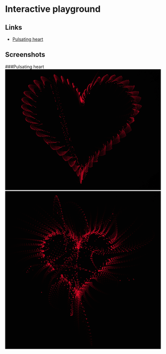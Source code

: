 # Interactive playground
## Links
 - [Pulsating heart](https://rawgit.com/ichko/interactive/master/polar_heart/example.html)

## Screenshots
###Pulsating heart
![alt tag](assets/polar_heart_1.PNG)
![alt tag](assets/polar_heart_2.PNG)
